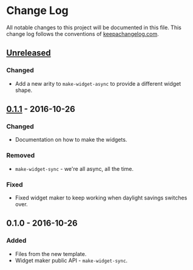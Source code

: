 # Change Log
All notable changes to this project will be documented in this file. This change log follows the conventions of [keepachangelog.com](http://keepachangelog.com/).

## [Unreleased]
### Changed
- Add a new arity to `make-widget-async` to provide a different widget shape.

## [0.1.1] - 2016-10-26
### Changed
- Documentation on how to make the widgets.

### Removed
- `make-widget-sync` - we're all async, all the time.

### Fixed
- Fixed widget maker to keep working when daylight savings switches over.

## 0.1.0 - 2016-10-26
### Added
- Files from the new template.
- Widget maker public API - `make-widget-sync`.

[Unreleased]: https://github.com/your-name/reptile/compare/0.1.1...HEAD
[0.1.1]: https://github.com/your-name/reptile/compare/0.1.0...0.1.1
